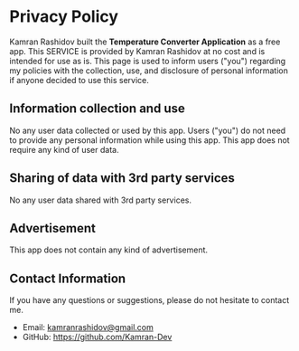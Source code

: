 # Privacy Policy <br />

Kamran Rashidov built the **Temperature Converter Application** as a free app. This SERVICE is provided by Kamran Rashidov at no cost and is intended for use as is.
This page is used to inform users ("you") regarding my policies with the collection, use, and disclosure of personal information if anyone decided to use this service.<br />

## Information collection and use <br />
No any user data collected or used by this app. Users ("you") do not need to provide any personal information while using this app. This app does not require any kind of user data.<br />

## Sharing of data with 3rd party services <br />
No any user data shared with 3rd party services. <br />

## Advertisement <br />
This app does not contain any kind of advertisement. <br />

## Contact Information <br />
If you have any questions or suggestions, please do not hesitate to contact me. <br />
- Email: kamranrashidov@gmail.com <br />
- GitHub: https://github.com/Kamran-Dev <br />

